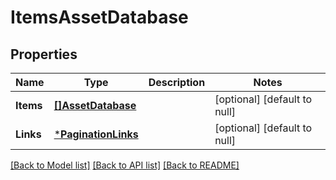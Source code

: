 # ItemsAssetDatabase

## Properties
Name | Type | Description | Notes
------------ | ------------- | ------------- | -------------
**Items** | [**[]AssetDatabase**](AssetDatabase.md) |  | [optional] [default to null]
**Links** | [***PaginationLinks**](PaginationLinks.md) |  | [optional] [default to null]

[[Back to Model list]](../README.md#documentation-for-models) [[Back to API list]](../README.md#documentation-for-api-endpoints) [[Back to README]](../README.md)


